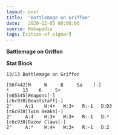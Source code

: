 ```yaml
---
layout: post
title:  "Battlemage on Griffon"
date:   2020-12-05 00:00:00
source: Wahapedia
tags: [cities-of-sigmar]
---
```


**Battlemage on Griffon**

**Stat Block**
```
13/13 Battlemage on Griffon
```

```
[56f442]M     W     B     Sa    [-]
*     13    6     5+    
[e85545]Weapons[-]
[c6c930]Beaststaff[-]
2"     A:1    H:4+   W:3+   R:-1   D:D3  
[c6c930]Twin Beaks[-]
2"     A:4    H:3+   W:3+   R:-1   D:*   
[c6c930]Razor Claws[-]
2"     A:*    H:4+   W:3+   R:-1   D:2   
```
    